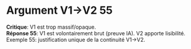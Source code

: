 # Argument V1→V2 55
**Critique**: V1 est trop massif/opaque.  
**Réponse 55**: V1 est volontairement brut (preuve IA). V2 apporte lisibilité.  
Exemple 55: justification unique de la continuité V1→V2.
